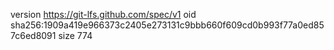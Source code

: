 version https://git-lfs.github.com/spec/v1
oid sha256:1909a419e966373c2405e273131c9bbb660f609cd0b993f77a0ed857c6ed8091
size 774

